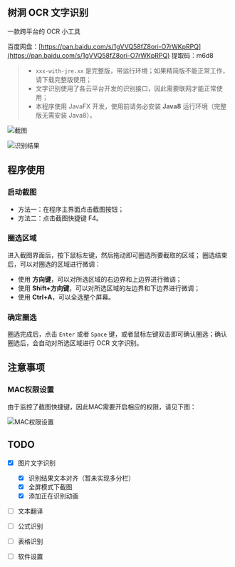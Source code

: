 ## 树洞 OCR 文字识别
一款跨平台的 OCR 小工具

百度网盘：[https://pan.baidu.com/s/1gVVQ58fZ8ori-O7rWKpRPQ](https://pan.baidu.com/s/1gVVQ58fZ8ori-O7rWKpRPQ)
提取码：m6d8 

> - `xxx-with-jre.xx` 是完整版，带运行环境；如果精简版不能正常工作，请下载完整版使用；
> - 文字识别使用了各云平台开发的识别接口，因此需要联网才能正常使用；
> - 本程序使用 JavaFX 开发，使用前请务必安装 **Java8** 运行环境（完整版无需安装 Java8）。

![截图](http://img.luooqi.com/FqzQ_arDyqsYOXcRoFNQ_Hezyoqo)

![识别结果](http://img.luooqi.com/FrQngY0WsMZP-f6NBze14n0SSKkB)

## 程序使用
### 启动截图
- 方法一：在程序主界面点击截图按钮；
- 方法二：点击截图快捷键 F4。

### 圈选区域
进入截图界面后，按下鼠标左键，然后拖动即可圈选所要截取的区域；
圈选结束后，可以对圈选的区域进行微调：
- 使用 **方向键**，可以对所选区域的右边界和上边界进行微调；
- 使用 **Shift+方向键**，可以对所选区域的左边界和下边界进行微调；
- 使用 **Ctrl+A**，可以全选整个屏幕。

### 确定圈选
圈选完成后，点击 `Enter` 或者 `Space` 键，或者鼠标左键双击即可确认圈选；确认圈选后，会自动对所选区域进行 OCR 文字识别。

## 注意事项
### MAC权限设置
由于监控了截图快捷键，因此MAC需要开启相应的权限，请见下图：

![MAC权限设置](http://img.luooqi.com/Fo31NZQIhPNF6m7gOorRGDuKvaZ_)

## TODO
- [x] 图片文字识别
  - [x] 识别结果文本对齐（暂未实现多分栏）
  - [x] 全屏模式下截图
  - [x] 添加正在识别动画
- [ ] 文本翻译
- [ ] 公式识别
- [ ] 表格识别
- [ ] 软件设置

